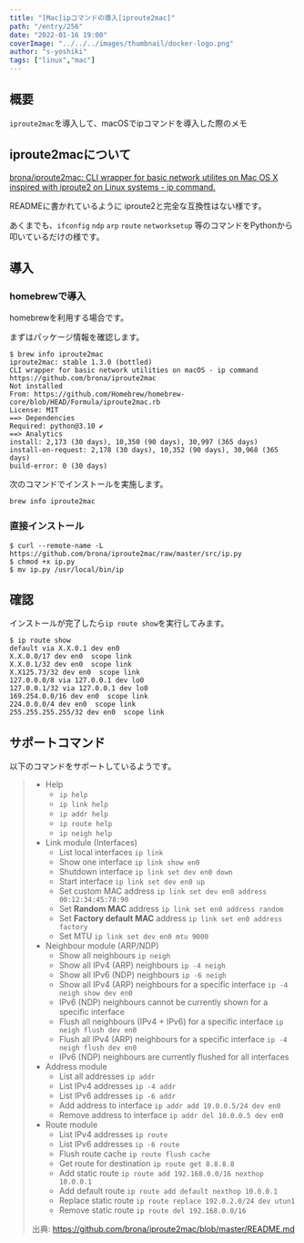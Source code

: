 ```yaml
---
title: "[Mac]ipコマンドの導入[iproute2mac]"
path: "/entry/256"
date: "2022-01-16 19:00"
coverImage: "../../../images/thumbnail/docker-logo.png"
author: "s-yoshiki"
tags: ["linux","mac"]
---
```


## 概要

`iproute2mac`を導入して、macOSでipコマンドを導入した際のメモ

## iproute2macについて

[brona/iproute2mac: CLI wrapper for basic network utilites on Mac OS X inspired with iproute2 on Linux systems - ip command.](https://github.com/brona/iproute2mac)

READMEに書かれているように iproute2と完全な互換性はない様です。

あくまでも、`ifconfig` `ndp` `arp` `route` `networksetup` 等のコマンドをPythonから叩いているだけの様です。

## 導入

### homebrewで導入

homebrewを利用する場合です。

まずはパッケージ情報を確認します。

```
$ brew info iproute2mac  
iproute2mac: stable 1.3.0 (bottled)
CLI wrapper for basic network utilities on macOS - ip command
https://github.com/brona/iproute2mac
Not installed
From: https://github.com/Homebrew/homebrew-core/blob/HEAD/Formula/iproute2mac.rb
License: MIT
==> Dependencies
Required: python@3.10 ✔
==> Analytics
install: 2,173 (30 days), 10,350 (90 days), 30,997 (365 days)
install-on-request: 2,178 (30 days), 10,352 (90 days), 30,968 (365 days)
build-error: 0 (30 days)
```

次のコマンドでインストールを実施します。

```
brew info iproute2mac 
```

### 直接インストール

```
$ curl --remote-name -L https://github.com/brona/iproute2mac/raw/master/src/ip.py
$ chmod +x ip.py
$ mv ip.py /usr/local/bin/ip
```

## 確認


インストールが完了したら`ip route show`を実行してみます。

```
$ ip route show
default via X.X.0.1 dev en0
X.X.0.0/17 dev en0  scope link
X.X.0.1/32 dev en0  scope link
X.X125.73/32 dev en0  scope link
127.0.0.0/8 via 127.0.0.1 dev lo0
127.0.0.1/32 via 127.0.0.1 dev lo0
169.254.0.0/16 dev en0  scope link
224.0.0.0/4 dev en0  scope link
255.255.255.255/32 dev en0  scope link
```

## サポートコマンド

以下のコマンドをサポートしているようです。

> * Help
>   * `ip help`
>   * `ip link help`
>   * `ip addr help`
>   * `ip route help`
>   * `ip neigh help`
> * Link module (Interfaces)
>   * List local interfaces `ip link`
>   * Show one interface `ip link show en0`
>   * Shutdown interface `ip link set dev en0 down`
>   * Start interface `ip link set dev en0 up`
>   * Set custom MAC address `ip link set dev en0 address 00:12:34:45:78:90`
>   * Set **Random MAC** address `ip link set en0 address random`
>   * Set **Factory default MAC** address `ip link set en0 address factory`
>   * Set MTU `ip link set dev en0 mtu 9000`
> * Neighbour module (ARP/NDP)
>   * Show all neighbours `ip neigh`
>   * Show all IPv4 (ARP) neighbours `ip -4 neigh`
>   * Show all IPv6 (NDP) neighbours `ip -6 neigh`
>   * Show all IPv4 (ARP) neighbours for a specific interface `ip -4 neigh show dev en0`
>   * IPv6 (NDP) neighbours cannot be currently shown for a specific interface
>   * Flush all neighbours (IPv4 + IPv6) for a specific interface `ip neigh flush dev en0`
>   * Flush all IPv4 (ARP) neighbours for a specific interface `ip -4 neigh flush dev en0`
>   * IPv6 (NDP) neighbours are currently flushed for all interfaces
> * Address module
>   * List all addresses `ip addr`
>   * List IPv4 addresses `ip -4 addr`
>   * List IPv6 addresses `ip -6 addr`
>   * Add address to interface `ip addr add 10.0.0.5/24 dev en0`
>   * Remove address to interface `ip addr del 10.0.0.5 dev en0`
> * Route module
>   * List IPv4 addresses `ip route`
>   * List IPv6 addresses `ip -6 route`
>   * Flush route cache `ip route flush cache`
>   * Get route for destination `ip route get 8.8.8.8`
>   * Add static route `ip route add 192.168.0.0/16 nexthop 10.0.0.1`
>   * Add default route `ip route add default nexthop 10.0.0.1`
>   * Replace static route `ip route replace 192.0.2.0/24 dev utun1`
>   * Remove static route `ip route del 192.168.0.0/16`
>
> 出典: https://github.com/brona/iproute2mac/blob/master/README.md
